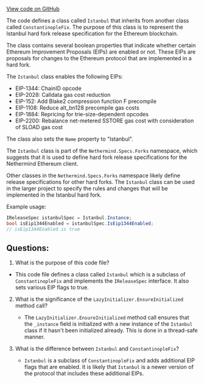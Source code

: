 [View code on GitHub](https://github.com/nethermindeth/nethermind/Nethermind.Specs/Forks/09_Istanbul.cs)

The code defines a class called `Istanbul` that inherits from another class called `ConstantinopleFix`. The purpose of this class is to represent the Istanbul hard fork release specification for the Ethereum blockchain. 

The class contains several boolean properties that indicate whether certain Ethereum Improvement Proposals (EIPs) are enabled or not. These EIPs are proposals for changes to the Ethereum protocol that are implemented in a hard fork. 

The `Istanbul` class enables the following EIPs: 
- EIP-1344: ChainID opcode
- EIP-2028: Calldata gas cost reduction
- EIP-152: Add Blake2 compression function F precompile
- EIP-1108: Reduce alt_bn128 precompile gas costs
- EIP-1884: Repricing for trie-size-dependent opcodes
- EIP-2200: Rebalance net-metered SSTORE gas cost with consideration of SLOAD gas cost

The class also sets the `Name` property to "Istanbul". 

The `Istanbul` class is part of the `Nethermind.Specs.Forks` namespace, which suggests that it is used to define hard fork release specifications for the Nethermind Ethereum client. 

Other classes in the `Nethermind.Specs.Forks` namespace likely define release specifications for other hard forks. The `Istanbul` class can be used in the larger project to specify the rules and changes that will be implemented in the Istanbul hard fork. 

Example usage:
```csharp
IReleaseSpec istanbulSpec = Istanbul.Instance;
bool isEip1344Enabled = istanbulSpec.IsEip1344Enabled;
// isEip1344Enabled is true
```
## Questions: 
 1. What is the purpose of this code file?
   - This code file defines a class called `Istanbul` which is a subclass of `ConstantinopleFix` and implements the `IReleaseSpec` interface. It also sets various EIP flags to true.

2. What is the significance of the `LazyInitializer.EnsureInitialized` method call?
   - The `LazyInitializer.EnsureInitialized` method call ensures that the `_instance` field is initialized with a new instance of the `Istanbul` class if it hasn't been initialized already. This is done in a thread-safe manner.

3. What is the difference between `Istanbul` and `ConstantinopleFix`?
   - `Istanbul` is a subclass of `ConstantinopleFix` and adds additional EIP flags that are enabled. It is likely that `Istanbul` is a newer version of the protocol that includes these additional EIPs.